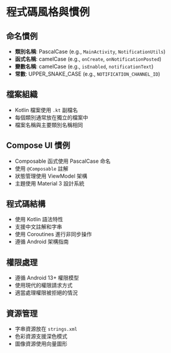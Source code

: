 # 程式碼風格與慣例

## 命名慣例
- **類別名稱**: PascalCase (e.g., `MainActivity`, `NotificationUtils`)
- **函式名稱**: camelCase (e.g., `onCreate`, `onNotificationPosted`)
- **變數名稱**: camelCase (e.g., `isEnabled`, `notificationText`)
- **常數**: UPPER_SNAKE_CASE (e.g., `NOTIFICATION_CHANNEL_ID`)

## 檔案組織
- Kotlin 檔案使用 `.kt` 副檔名
- 每個類別通常放在獨立的檔案中
- 檔案名稱與主要類別名稱相同

## Compose UI 慣例
- Composable 函式使用 PascalCase 命名
- 使用 `@Composable` 註解
- 狀態管理使用 ViewModel 架構
- 主題使用 Material 3 設計系統

## 程式碼結構
- 使用 Kotlin 語法特性
- 支援中文註解和字串
- 使用 Coroutines 進行非同步操作
- 遵循 Android 架構指南

## 權限處理
- 遵循 Android 13+ 權限模型
- 使用現代的權限請求方式
- 適當處理權限被拒絕的情況

## 資源管理
- 字串資源放在 `strings.xml`
- 色彩資源支援深色模式
- 圖像資源使用向量圖形
